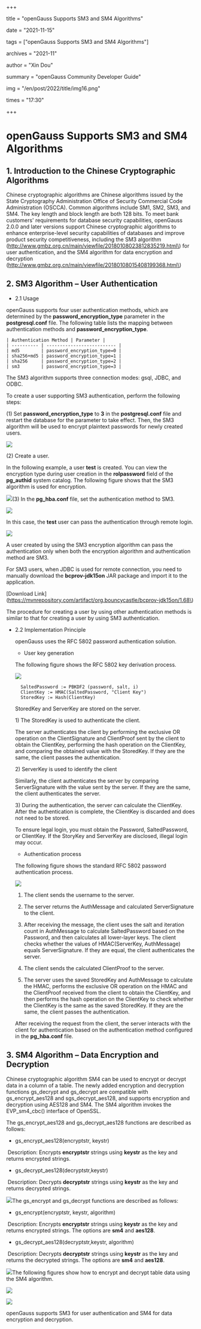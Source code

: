 +++

title = "openGauss Supports SM3 and SM4 Algorithms"

date = "2021-11-15"

tags = ["openGauss Supports SM3 and SM4 Algorithms"]

archives = "2021-11"

author = "Xin Dou"

summary = "openGauss Community Developer Guide"

img = "/en/post/2022/title/img16.png"

times = "17:30"

+++

# openGauss Supports SM3 and SM4 Algorithms<a name="ZH-CN_TOPIC_0000001251426693"></a>

## 1. Introduction to the Chinese Cryptographic Algorithms<a name="section1368913722517"></a>

Chinese cryptographic algorithms are Chinese algorithms issued by the State Cryptography Administration Office of Security Commercial Code Administration \(OSCCA\). Common algorithms include SM1, SM2, SM3, and SM4. The key length and block length are both 128 bits. To meet bank customers' requirements for database security capabilities, openGauss 2.0.0 and later versions support Chinese cryptographic algorithms to enhance enterprise-level security capabilities of databases and improve product security competitiveness, including the SM3 algorithm \(http://www.gmbz.org.cn/main/viewfile/20180108023812835219.html\) for user authentication, and the SM4 algorithm for data encryption and decryption \(http://www.gmbz.org.cn/main/viewfile/20180108015408199368.html\)

## 2. SM3 Algorithm – User Authentication<a name="section1383392282510"></a>

-   2.1 Usage

openGauss supports four user authentication methods, which are determined by the  **password\_encryption\_type**  parameter in the  **postgresql.conf**  file. The following table lists the mapping between authentication methods and  **password\_encryption\_type**.

```
| Authentication Method | Parameter |
| ---------- | -------------------------- |
| md5        | password_encryption_type=0 |
| sha256+md5 | password_encryption_type=1 |
| sha256     | password_encryption_type=2 |
| sm3        | password_encryption_type=3 |
```

The SM3 algorithm supports three connection modes: gsql, JDBC, and ODBC.

To create a user supporting SM3 authentication, perform the following steps:

\(1\) Set  **password\_encryption\_type**  to  **3**  in the  **postgresql.conf**  file and restart the database for the parameter to take effect. Then, the SM3 algorithm will be used to encrypt plaintext passwords for newly created users.

![](figures/zh-cn_image_0000001252703087.png)

\(2\) Create a user.

In the following example, a user  **test**  is created. You can view the encryption type during user creation in the  **rolpassword**  field of the  **pg\_authid**  system catalog. The following figure shows that the SM3 algorithm is used for encryption.

![](figures/zh-cn_image_0000001252343171.png)\(3\) In the  **pg\_hba.conf**  file, set the authentication method to SM3.

![](figures/zh-cn_image_0000001252703155.png)

In this case, the  **test**  user can pass the authentication through remote login.

![](figures/zh-cn_image_0000001252343211.png)

A user created by using the SM3 encryption algorithm can pass the authentication only when both the encryption algorithm and authentication method are SM3.

For SM3 users, when JDBC is used for remote connection, you need to manually download the  **bcprov-jdk15on**  JAR package and import it to the application.

\[Download Link\] \(https://mvnrepository.com/artifact/org.bouncycastle/bcprov-jdk15on/1.68\)

The procedure for creating a user by using other authentication methods is similar to that for creating a user by using SM3 authentication.

-   2.2 Implementation Principle

    openGauss uses the RFC 5802 password authentication solution.

    - User key generation

    The following figure shows the RFC 5802 key derivation process.

    ![](figures/zh-cn_image_0000001252343303.png)

    ```
      SaltedPassword := PBKDF2 (password, salt, i)
      ClientKey := HMAC(SaltedPassword, "Client Key")
      StoredKey := Hash(ClientKey)
    ```

    StoredKey and ServerKey are stored on the server.

    1\) The StoredKey is used to authenticate the client.

    The server authenticates the client by performing the exclusive OR operation on the ClientSignature and ClientProof sent by the client to obtain the ClientKey, performing the hash operation on the ClientKey, and comparing the obtained value with the StoredKey. If they are the same, the client passes the authentication.

    2\) ServerKey is used to identify the client

    Similarly, the client authenticates the server by comparing ServerSignature with the value sent by the server. If they are the same, the client authenticates the server.

    3\) During the authentication, the server can calculate the ClientKey. After the authentication is complete, the ClientKey is discarded and does not need to be stored.

    To ensure legal login, you must obtain the Password, SaltedPassword, or ClientKey. If the StoryKey and ServerKey are disclosed, illegal login may occur.

    - Authentication process

    The following figure shows the standard RFC 5802 password authentication process.

    ![](figures/320.png)

    1. The client sends the username to the server.

    2. The server returns the AuthMessage and calculated ServerSignature to the client.

    3. After receiving the message, the client uses the salt and iteration count in AuthMessage to calculate SaltedPassword based on the Password, and then calculates all lower-layer keys. The client checks whether the values of HMAC\(ServerKey, AuthMessage\) equals ServerSignature. If they are equal, the client authenticates the server.

    4. The client sends the calculated ClientProof to the server.

    5. The server uses the saved StoredKey and AuthMessage to calculate the HMAC, performs the exclusive OR operation on the HMAC and the ClientProof received from the client to obtain the ClientKey, and then performs the hash operation on the ClientKey to check whether the ClientKey is the same as the saved StoredKey. If they are the same, the client passes the authentication.

    After receiving the request from the client, the server interacts with the client for authentication based on the authentication method configured in the  **pg\_hba.conf**  file.


## 3. SM4 Algorithm – Data Encryption and Decryption<a name="section1818513912815"></a>

Chinese cryptographic algorithm SM4 can be used to encrypt or decrypt data in a column of a table. The newly added encryption and decryption functions gs\_decrypt and gs\_decrypt are compatible with gs\_encrypt\_aes128 and sgs\_decrypt\_aes128, and supports encryption and decryption using AES128 and SM4. The SM4 algorithm invokes the EVP\_sm4\_cbc\(\) interface of OpenSSL.

The gs\_encrypt\_aes128 and gs\_decrypt\_aes128 functions are described as follows:

- gs\_encrypt\_aes128\(encryptstr, keystr\)

​       Description: Encrypts  **encryptstr**  strings using  **keystr**  as the key and returns encrypted strings.

- gs\_decrypt\_aes128\(decryptstr,keystr\)

​       Description: Decrypts  **decryptstr**  strings using  **keystr**  as the key and returns decrypted strings.

![](figures/zh-cn_image_0000001207863420.png)The gs\_encrypt and gs\_decrypt functions are described as follows:

- gs\_encrypt\(encryptstr, keystr, algorithm\)

​       Description: Encrypts  **encryptstr**  strings using  **keystr**  as the key and returns encrypted strings. The options are  **sm4**  and  **aes128**.

- gs\_decrypt\_aes128\(decryptstr,keystr, algorithm\)

​       Description: Decrypts  **decryptstr**  strings using  **keystr**  as the key and returns the decrypted strings. The options are  **sm4**  and  **aes128**.

![](figures/zh-cn_image_0000001252343507.png)The following figures show how to encrypt and decrypt table data using the SM4 algorithm.

![](figures/zh-cn_image_0000001252463513.png)

![](figures/zh-cn_image_0000001252703473.png)

openGauss supports SM3 for user authentication and SM4 for data encryption and decryption.


